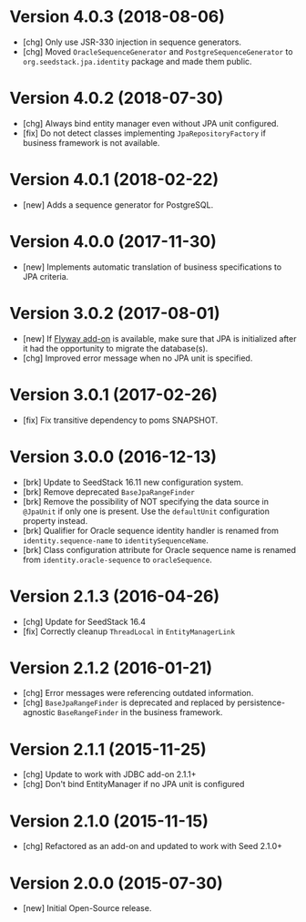 # Version 4.0.3 (2018-08-06)

* [chg] Only use JSR-330 injection in sequence generators.
* [chg] Moved `OracleSequenceGenerator` and `PostgreSequenceGenerator` to `org.seedstack.jpa.identity` package and made them public. 

# Version 4.0.2 (2018-07-30)

* [chg] Always bind entity manager even without JPA unit configured.
* [fix] Do not detect classes implementing `JpaRepositoryFactory` if business framework is not available.

# Version 4.0.1 (2018-02-22)

* [new] Adds a sequence generator for PostgreSQL.

# Version 4.0.0 (2017-11-30)

* [new] Implements automatic translation of business specifications to JPA criteria. 

# Version 3.0.2 (2017-08-01)

* [new] If [Flyway add-on](http://seedstack.org/addons/flyway) is available, make sure that JPA is initialized after it had the opportunity to migrate the database(s).
* [chg] Improved error message when no JPA unit is specified.

# Version 3.0.1 (2017-02-26)

* [fix] Fix transitive dependency to poms SNAPSHOT.

# Version 3.0.0 (2016-12-13)

* [brk] Update to SeedStack 16.11 new configuration system.
* [brk] Remove deprecated `BaseJpaRangeFinder`
* [brk] Remove the possibility of NOT specifying the data source in `@JpaUnit` if only one is present. Use the `defaultUnit` configuration property instead.
* [brk] Qualifier for Oracle sequence identity handler is renamed from `identity.sequence-name` to `identitySequenceName`.
* [brk] Class configuration attribute for Oracle sequence name is renamed from `identity.oracle-sequence` to `oracleSequence`.

# Version 2.1.3 (2016-04-26)

* [chg] Update for SeedStack 16.4
* [fix] Correctly cleanup `ThreadLocal` in `EntityManagerLink`

# Version 2.1.2 (2016-01-21)

* [chg] Error messages were referencing outdated information.
* [chg] `BaseJpaRangeFinder` is deprecated and replaced by persistence-agnostic `BaseRangeFinder` in the business framework.

# Version 2.1.1 (2015-11-25)

* [chg] Update to work with JDBC add-on 2.1.1+
* [chg] Don't bind EntityManager if no JPA unit is configured

# Version 2.1.0 (2015-11-15)

* [chg] Refactored as an add-on and updated to work with Seed 2.1.0+

# Version 2.0.0 (2015-07-30)

* [new] Initial Open-Source release.
